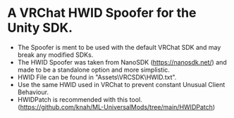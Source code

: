 # A VRChat HWID Spoofer for the Unity SDK.
- The Spoofer is ment to be used with the default VRChat SDK and may break any modified SDKs.
- The HWID Spoofer was taken from NanoSDK (https://nanosdk.net/) and made to be a standalone option and more simplistic.
- HWID File can be found in "Assets\VRCSDK\HWID.txt".
- Use the same HWID used in VRChat to prevent constant Unusual Client Behaviour.
- HWIDPatch is recommended with this tool. (https://github.com/knah/ML-UniversalMods/tree/main/HWIDPatch)
